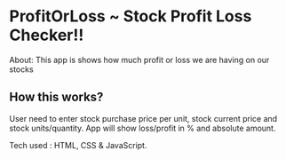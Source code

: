# ProfitOrLoss ~ Stock Profit Loss Checker!!



About:
This app is shows how much profit or loss we are having on our stocks

## How this works?
User need to enter stock purchase price per unit, stock current price and stock units/quantity. App will show loss/profit in % and absolute amount.

Tech used : HTML, CSS & JavaScript.
